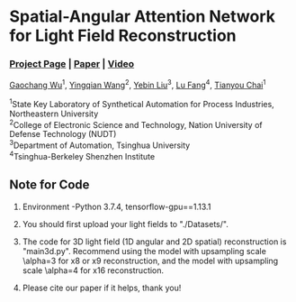 # Spatial-Angular Attention Network for Light Field Reconstruction
### [Project Page](http://www.liuyebin.com/localtrans/localtrans.html) | [Paper](https://arxiv.org/abs/2106.04067) | [Video](https://www.bilibili.com/video/BV1zq4y1W7Uq/)

[Gaochang Wu](https://gaochangwu.github.io/)<sup>1</sup>,
[Yingqian Wang](https://yingqianwang.github.io/)<sup>2</sup>,
[Yebin Liu](http://www.liuyebin.com/)<sup>3</sup>,
[Lu Fang](http://luvision.net/)<sup>4</sup>,
[Tianyou Chai](http://www.sapi.neu.edu.cn/)<sup>1</sup><br>

<sup>1</sup>State Key Laboratory of Synthetical Automation for Process Industries, Northeastern University <br> 
<sup>2</sup>College of Electronic Science and Technology, Nation University of Defense Technology (NUDT) <br> 
<sup>3</sup>Department of Automation, Tsinghua University <br>
<sup>4</sup>Tsinghua-Berkeley Shenzhen Institute <br>

## Note for Code
1. Environment -Python 3.7.4, tensorflow-gpu==1.13.1 <br>

2. You should first upload your light fields to "./Datasets/". <br>

3. The code for 3D light field (1D angular and 2D spatial) reconstruction is "main3d.py". Recommend using the model with upsampling scale \alpha=3 for x8 or x9 reconstruction, and the model with upsampling scale \alpha=4 for x16 reconstruction. <br>

4. Please cite our paper if it helps, thank you! <br>
